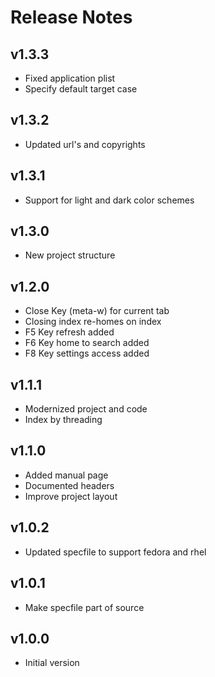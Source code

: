 # Release Notes

## v1.3.3
- Fixed application plist
- Specify default target case

## v1.3.2
- Updated url's and copyrights

## v1.3.1
- Support for light and dark color schemes

## v1.3.0
- New project structure

## v1.2.0
- Close Key (meta-w) for current tab
- Closing index re-homes on index
- F5 Key refresh added
- F6 Key home to search added
- F8 Key settings access added

## v1.1.1
- Modernized project and code
- Index by threading

## v1.1.0
- Added manual page
- Documented headers
- Improve project layout

## v1.0.2
- Updated specfile to support fedora and rhel

## v1.0.1
- Make specfile part of source

## v1.0.0
- Initial version





